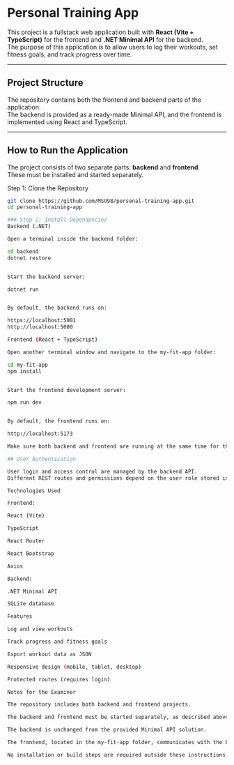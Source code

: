 # Personal Training App

This project is a fullstack web application built with **React (Vite + TypeScript)** for the frontend and **.NET Minimal API** for the backend.  
The purpose of this application is to allow users to log their workouts, set fitness goals, and track progress over time.

---

## Project Structure

The repository contains both the frontend and backend parts of the application.  
The backend is provided as a ready-made Minimal API, and the frontend is implemented using React and TypeScript.


---

## How to Run the Application

The project consists of two separate parts: **backend** and **frontend**.  
These must be installed and started separately.

Step 1: Clone the Repository

```bash
git clone https://github.com/MSU98/personal-training-app.git
cd personal-training-app

### Step 2: Install Dependencies
Backend (.NET)

Open a terminal inside the backend folder:

cd backend
dotnet restore


Start the backend server:

dotnet run


By default, the backend runs on:

https://localhost:5001
http://localhost:5000

Frontend (React + TypeScript)

Open another terminal window and navigate to the my-fit-app folder:

cd my-fit-app
npm install


Start the frontend development server:

npm run dev


By default, the frontend runs on:

http://localhost:5173

Make sure both backend and frontend are running at the same time for the application to work correctly.

## User Authentication

User login and access control are managed by the backend API.
Different REST routes and permissions depend on the user role stored in the database.

Technologies Used

Frontend:

React (Vite)

TypeScript

React Router

React Bootstrap

Axios

Backend:

.NET Minimal API

SQLite database

Features

Log and view workouts

Track progress and fitness goals

Export workout data as JSON

Responsive design (mobile, tablet, desktop)

Protected routes (requires login)

Notes for the Examiner

The repository includes both backend and frontend projects.

The backend and frontend must be started separately, as described above.

The backend is unchanged from the provided Minimal API solution.

The frontend, located in the my-fit-app folder, communicates with the backend via REST API requests.

No installation or build steps are required outside these instructions.
